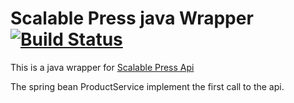 # Scalable Press java Wrapper [![Build Status](https://travis-ci.org/gcauchis/ScalablePressWrapper.svg?branch=master)](https://travis-ci.org/gcauchis/ScalablePressWrapper)

This is a java wrapper for [Scalable Press Api](https://scalablepress.com)

The spring bean ProductService implement the first call to the api.
